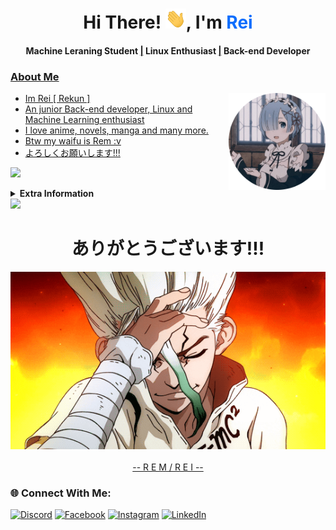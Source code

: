 <h1 align="center">Hi There! <img src="./assets/Hi.gif" height="32" />, I'm <a href="github.com/rekun-dev" style="color:#0d6efd;text-decoration: none;">Rei</a></h1>
<h4 align="center">Machine Leraning Student <a href="/">|</a> Linux Enthusiast <a href="/">|</a> Back-end Developer<a href="/"></h4>

### About Me
<img align="right" height="155px" width="155px" alt="Rem" src="https://raw.githubusercontent.com/Rekun-dev/Rekun-dev/master/assets/Rem.png">

 - Im Rei [ Rekun ]
 - An junior Back-end developer, Linux and Machine Learning enthusiast
 - I love anime, novels, manga and many more.
 - Btw my waifu is Rem :v
 - よろしくお願いします!!!
 
 [![](https://visitcount.itsvg.in/api?id=Rekun-dev&label=Github%20views&color=12&icon=2&pretty=true)](https://visitcount.itsvg.in)
 
<details>
 <summary><b>Extra Information</b></summary>

### Tech Stack:
![Tech Stack](https://skillicons.dev/icons?i=python,nodejs,ts,js,cpp,c,html,css,tailwindcss,react,docker,vercel,mongodb,git,github)

### Some of my github stats:
![](https://github-readme-stats.vercel.app/api?username=rekun-dev&theme=dark&hide_border=true&include_all_commits=false&count_private=false)<br/>
![](https://github-readme-stats.vercel.app/api/top-langs/?username=rekun-dev&theme=dark&hide_border=true&include_all_commits=false&count_private=false&layout=compact)
![](https://github-readme-streak-stats.herokuapp.com/?user=rekun-dev&theme=dark&hide_border=true)<br/>
 </details>

<img src="https://user-images.githubusercontent.com/73097560/115834477-dbab4500-a447-11eb-908a-139a6edaec5c.gif"/> 
 <div align="center">
  <h1>ありがとうございます!!!</h1> 
   <img src="https://raw.githubusercontent.com/Rekun-dev/Rekun-dev/master/assets/98111dfdcdef62f0900a2039b9308519.gif" alt="arigatou"/>
   <br>
   <br>
    <a href="github.com/rekun-dev" >-- R E M  / R E I --</a>
 </div>

 ### 🌐 Connect With Me:
[![Discord](https://img.shields.io/badge/Discord-%237289DA.svg?logo=discord&logoColor=white)](https://discord.com) [![Facebook](https://img.shields.io/badge/Facebook-%231877F2.svg?logo=Facebook&logoColor=white)](https://facebook.com/miraearchlinux) [![Instagram](https://img.shields.io/badge/Instagram-%23E4405F.svg?logo=Instagram&logoColor=white)](https://instagram.com/re.kunnn) [![LinkedIn](https://img.shields.io/badge/LinkedIn-%230077B5.svg?logo=linkedin&logoColor=white)](https://linkedin.com) 


